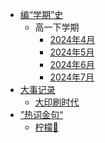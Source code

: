<!-- _sidebar.md -->

* [编“学期”史](/timeline/README.md)
  * 高一下学期
    * [2024年4月](/timeline/2024-4.md) <!--注意这里是相对路径-->
    * [2024年5月](/timeline/2024-5.md) <!--注意这里是相对路径-->
    * [2024年6月](/timeline/2024-6.md) <!--注意这里是相对路径-->
    * [2024年7月](/timeline/2024-7.md) <!--注意这里是相对路径-->
* [大事记录](/bigevent/README.md)
  * [大印刷时代](/bigevent/times-of-printing.md)
* [”热词金句“](/hotwords/README.md)
  * [柠檬🍋](/hotwords/lemon.md)